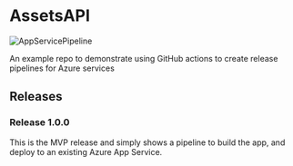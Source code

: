 # AssetsAPI

![AppServicePipeline](https://github.com/gidavies/AssetsAPI/workflows/AppServicePipeline/badge.svg)

An example repo to demonstrate using GitHub actions to create release pipelines for Azure services

## Releases

### Release 1.0.0

This is the MVP release and simply shows a pipeline to build the app, and deploy to an existing Azure App Service.
